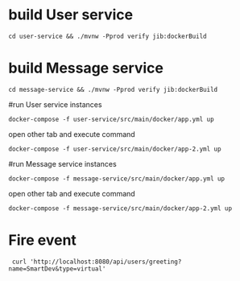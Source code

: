 # build User service
```
cd user-service && ./mvnw -Pprod verify jib:dockerBuild
```

# build Message service
```
cd message-service && ./mvnw -Pprod verify jib:dockerBuild

```

#run User service instances

```
docker-compose -f user-service/src/main/docker/app.yml up
```
open other tab and execute command
```
docker-compose -f user-service/src/main/docker/app-2.yml up

```

#run Message service instances

```
docker-compose -f message-service/src/main/docker/app.yml up
```
open other tab and execute command
```
docker-compose -f message-service/src/main/docker/app-2.yml up

```

# Fire event 
```
 curl 'http://localhost:8080/api/users/greeting?name=SmartDev&type=virtual'
```
